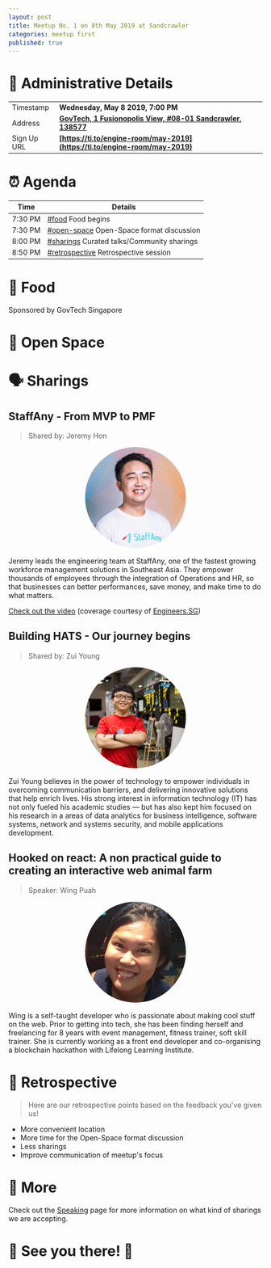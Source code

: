 ```yaml
---
layout: post
title: Meetup No. 1 on 8th May 2019 at Sandcrawler
categories: meetup first
published: true
---
```


# 📍 Administrative Details

| | |
| --- | --- |
| Timestamp | **Wednesday, May 8 2019, 7:00 PM** |
| Address | **[GovTech, 1 Fusionopolis View, #08-01 Sandcrawler, 138577](https://goo.gl/maps/rSJuxFeacGPbEWEt5)** |
| Sign Up URL | **[https://ti.to/engine-room/may-2019](https://ti.to/engine-room/may-2019)** |

# ⏰ Agenda

| Time | Details |
| --- | --- |
| 7:30 PM | [#food](#food) Food begins |
| 7:30 PM | [#open-space](#open-space) Open-Space format discussion |
| 8:00 PM | [#sharings](#sharings) Curated talks/Community sharings |
| 8:50 PM | [#retrospective](#retrospective) Retrospective session |

# 🍕 Food

Sponsored by GovTech Singapore

# 🗽 Open Space

# 🗣 Sharings

## StaffAny - From MVP to PMF

> Shared by: Jeremy Hon

<div style="text-align: center;">
  <img src="/static/jeremyhon.jpeg" style="max-width: 200px; border-radius: 100%; text-align: center;" />
</div>

Jeremy leads the engineering team at StaffAny, one of the fastest growing workforce management solutions in Southeast Asia. They empower thousands of employees through the integration of Operations and HR, so that businesses can better performances, save money, and make time to do what matters.

[Check out the video](https://engineers.sg/video/staffany-from-mvp-to-pmf-engine-room--3357) (coverage courtesy of [Engineers.SG](https://engineers.sg))



## Building HATS - Our journey begins

> Shared by: Zui Young

<div style="text-align: center;">
  <img src="/static/zuiyoung.jpg" style="max-width: 200px; border-radius: 100%; text-align: center;" />
</div>

Zui Young believes in the power of technology to empower individuals in overcoming communication barriers, and delivering innovative solutions that help enrich lives. His strong interest in information technology (IT) has not only fueled his academic studies — but has also kept him focused on his research in a areas of data analytics for business intelligence, software systems, network and systems security, and mobile applications development.



## Hooked on react: A non practical guide to creating an interactive web animal farm

> Speaker: Wing Puah

<div style="text-align: center;">
  <img src="/static/wingpuah.jpg" style="max-width: 200px; border-radius: 100%; text-align: center;" />
</div>

Wing is a self-taught developer who is passionate about making cool stuff on the web. Prior to getting into tech, she has been finding herself and freelancing for 8 years with event management, fitness trainer, soft skill trainer. She is currently working as a front end developer and co-organising a blockchain hackathon with Lifelong Learning Institute.

# 🔬 Retrospective

> Here are our retrospective points based on the feedback you've given us!

- More convenient location
- More time for the Open-Space format discussion
- Less sharings
- Improve communication of meetup's focus

# 📎 More

Check out the [Speaking](/speak) page for more information on what kind of sharings we are accepting.

# 🎉 See you there! 🎊
